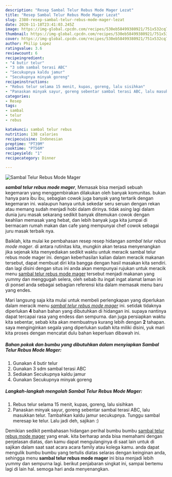 ```yaml
---
description: "Resep Sambal Telur Rebus Mode Mager Lezat"
title: "Resep Sambal Telur Rebus Mode Mager Lezat"
slug: 2380-resep-sambal-telur-rebus-mode-mager-lezat
date: 2020-11-18T23:41:03.245Z
image: https://img-global.cpcdn.com/recipes/530eb58499380921/751x532cq70/sambal-telur-rebus-mode-mager-foto-resep-utama.jpg
thumbnail: https://img-global.cpcdn.com/recipes/530eb58499380921/751x532cq70/sambal-telur-rebus-mode-mager-foto-resep-utama.jpg
cover: https://img-global.cpcdn.com/recipes/530eb58499380921/751x532cq70/sambal-telur-rebus-mode-mager-foto-resep-utama.jpg
author: Philip Lopez
ratingvalue: 3.6
reviewcount: 6
recipeingredient:
- "4 butir telur"
- "3 sdm sambal terasi ABC"
- "Secukupnya kaldu jamur"
- "Secukupnya minyak goreng"
recipeinstructions:
- "Rebus telur selama 15 menit, kupas, goreng, lalu sisihkan"
- "Panaskan minyak sayur, goreng sebentar sambal terasi ABC, lalu masukkan telur. Tambahkan kaldu jamur secukupnya. Tunggu sambal meresap ke telur. Lalu jadi deh, sajikan :)"
categories:
- Resep
tags:
- sambal
- telur
- rebus

katakunci: sambal telur rebus 
nutrition: 138 calories
recipecuisine: Indonesian
preptime: "PT39M"
cooktime: "PT56M"
recipeyield: "1"
recipecategory: Dinner

---
```



![Sambal Telur Rebus Mode Mager](https://img-global.cpcdn.com/recipes/530eb58499380921/751x532cq70/sambal-telur-rebus-mode-mager-foto-resep-utama.jpg)

<b><i>sambal telur rebus mode mager</i></b>, Memasak bisa menjadi sebuah kegemaran yang menggembirakan dilakukan oleh banyak komunitas. bukan hanya para ibu ibu, sebagian cowok juga banyak yang tertarik dengan kegemaran ini. walaupun hanya untuk sekedar seru seruan dengan rekan atau memang sudah menjadi hobi dalam dirinya. tidak asing lagi dalam dunia juru masak sekarang sedikit banyak ditemukan cowok dengan keahlian memasak yang hebat, dan lebih banyak juga kita jumpai di bermacam rumah makan dan cafe yang mempunyai chef cowok sebagai juru masak terbaik nya.

Baiklah, kita mulai ke pembahasan resep resep hidangan <i>sambal telur rebus mode mager</i>. di antara rutinitas kita, mungkin akan terasa menyenangkan jika sejenak kita menyediakan sedikit waktu untuk meracik sambal telur rebus mode mager ini. dengan keberhasilan kalian dalam meracik makanan tersebut, dapat membuat diri kita bangga dengan hasil masakan kita sendiri. dan lagi disini dengan situs ini anda akan mempunyai rujukan untuk meracik menu <u>sambal telur rebus mode mager</u> tersebut menjadi makanan yang yummy dan menggugah selera, oleh sebab itu ingat ingat alamat laman ini di ponsel anda sebagai sebagian referensi kita dalam memasak menu baru yang endes.




Mari langsung saja kita mulai untuk membeli perlengkapan yang diperlukan dalam meracik menu <u><i>sambal telur rebus mode mager</i></u> ini. setidak tidaknya diperlukan <b>4</b> bahan bahan yang dibutuhkan di hidangan ini. supaya nantinya dapat tercapai rasa yang endess dan sempurna. dan juga persiapkan waktu kita sebentar, sebab kita akan membuatnya kurang lebih dengan <b>2</b> tahapan. saya menginginkan segala yang diperlukan sudah kita miliki disini, yuk mari kita proses dengan mencatat dulu bahan keperluan dibawah ini.

<!--inarticleads1-->

##### Bahan pokok dan bumbu yang dibutuhkan dalam menyiapkan Sambal Telur Rebus Mode Mager:

1. Gunakan 4 butir telur
1. Gunakan 3 sdm sambal terasi ABC
1. Sediakan Secukupnya kaldu jamur
1. Gunakan Secukupnya minyak goreng




<!--inarticleads2-->

##### Langkah-langkah mengolah Sambal Telur Rebus Mode Mager:

1. Rebus telur selama 15 menit, kupas, goreng, lalu sisihkan
1. Panaskan minyak sayur, goreng sebentar sambal terasi ABC, lalu masukkan telur. Tambahkan kaldu jamur secukupnya. Tunggu sambal meresap ke telur. Lalu jadi deh, sajikan :)




Demikian sedikit pembahasan hidangan perihal bumbu bumbu <u>sambal telur rebus mode mager</u> yang enak. kita berharap anda bisa memahami dengan penjelasan diatas, dan kamu dapat mengulanginya di saat lain untuk di sajikan dalam saat saat acara acara family atau kolega kamu. anda dapat mengulik bumbu bumbu yang tertulis diatas selaras dengan keinginan anda, sehingga menu <b>sambal telur rebus mode mager</b> ini bisa menjadi lebih yummy dan sempurna lagi. berikut penjabaran singkat ini, sampai bertemu lagi di lain hal. semoga hari anda menyenangkan.
